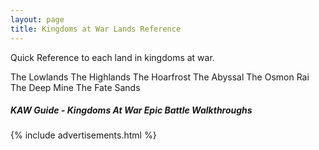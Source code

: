 ```yaml
---
layout: page
title: Kingdoms at War Lands Reference 
---
```


<p class="message">
Quick Reference to each land in kingdoms at war.
</p>

The Lowlands
The Highlands
The Hoarfrost
The Abyssal
The Osmon Rai
The Deep Mine
The Fate Sands

##### KAW Guide - Kingdoms At War Epic Battle Walkthroughs

<div class="advert">
    {% include advertisements.html %}
</div>
